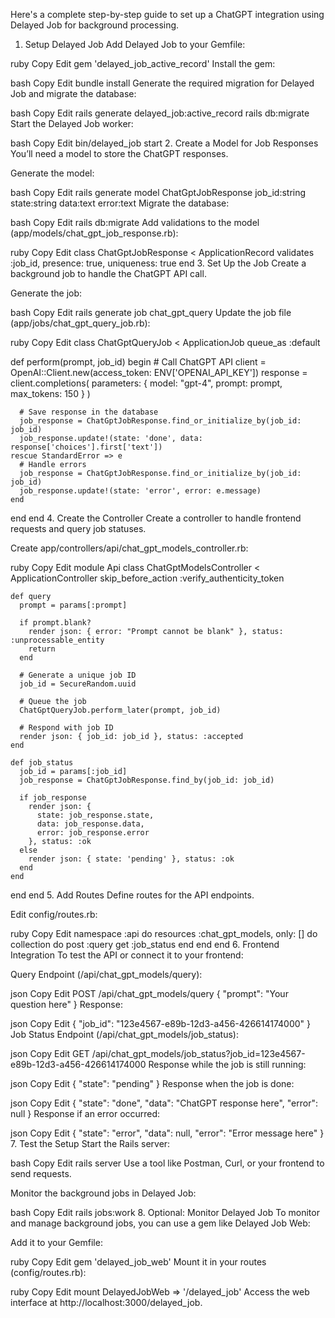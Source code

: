 Here's a complete step-by-step guide to set up a ChatGPT integration using Delayed Job for background processing.

1. Setup Delayed Job
Add Delayed Job to your Gemfile:

ruby
Copy
Edit
gem 'delayed_job_active_record'
Install the gem:

bash
Copy
Edit
bundle install
Generate the required migration for Delayed Job and migrate the database:

bash
Copy
Edit
rails generate delayed_job:active_record
rails db:migrate
Start the Delayed Job worker:

bash
Copy
Edit
bin/delayed_job start
2. Create a Model for Job Responses
You’ll need a model to store the ChatGPT responses.

Generate the model:

bash
Copy
Edit
rails generate model ChatGptJobResponse job_id:string state:string data:text error:text
Migrate the database:

bash
Copy
Edit
rails db:migrate
Add validations to the model (app/models/chat_gpt_job_response.rb):

ruby
Copy
Edit
class ChatGptJobResponse < ApplicationRecord
  validates :job_id, presence: true, uniqueness: true
end
3. Set Up the Job
Create a background job to handle the ChatGPT API call.

Generate the job:

bash
Copy
Edit
rails generate job chat_gpt_query
Update the job file (app/jobs/chat_gpt_query_job.rb):

ruby
Copy
Edit
class ChatGptQueryJob < ApplicationJob
  queue_as :default

  def perform(prompt, job_id)
    begin
      # Call ChatGPT API
      client = OpenAI::Client.new(access_token: ENV['OPENAI_API_KEY'])
      response = client.completions(
        parameters: {
          model: "gpt-4",
          prompt: prompt,
          max_tokens: 150
        }
      )

      # Save response in the database
      job_response = ChatGptJobResponse.find_or_initialize_by(job_id: job_id)
      job_response.update!(state: 'done', data: response['choices'].first['text'])
    rescue StandardError => e
      # Handle errors
      job_response = ChatGptJobResponse.find_or_initialize_by(job_id: job_id)
      job_response.update!(state: 'error', error: e.message)
    end
  end
end
4. Create the Controller
Create a controller to handle frontend requests and query job statuses.

Create app/controllers/api/chat_gpt_models_controller.rb:

ruby
Copy
Edit
module Api
  class ChatGptModelsController < ApplicationController
    skip_before_action :verify_authenticity_token

    def query
      prompt = params[:prompt]

      if prompt.blank?
        render json: { error: "Prompt cannot be blank" }, status: :unprocessable_entity
        return
      end

      # Generate a unique job ID
      job_id = SecureRandom.uuid

      # Queue the job
      ChatGptQueryJob.perform_later(prompt, job_id)

      # Respond with job ID
      render json: { job_id: job_id }, status: :accepted
    end

    def job_status
      job_id = params[:job_id]
      job_response = ChatGptJobResponse.find_by(job_id: job_id)

      if job_response
        render json: {
          state: job_response.state,
          data: job_response.data,
          error: job_response.error
        }, status: :ok
      else
        render json: { state: 'pending' }, status: :ok
      end
    end
  end
end
5. Add Routes
Define routes for the API endpoints.

Edit config/routes.rb:

ruby
Copy
Edit
namespace :api do
  resources :chat_gpt_models, only: [] do
    collection do
      post :query
      get :job_status
    end
  end
end
6. Frontend Integration
To test the API or connect it to your frontend:

Query Endpoint (/api/chat_gpt_models/query):

json
Copy
Edit
POST /api/chat_gpt_models/query
{
  "prompt": "Your question here"
}
Response:

json
Copy
Edit
{
  "job_id": "123e4567-e89b-12d3-a456-426614174000"
}
Job Status Endpoint (/api/chat_gpt_models/job_status):

json
Copy
Edit
GET /api/chat_gpt_models/job_status?job_id=123e4567-e89b-12d3-a456-426614174000
Response while the job is still running:

json
Copy
Edit
{
  "state": "pending"
}
Response when the job is done:

json
Copy
Edit
{
  "state": "done",
  "data": "ChatGPT response here",
  "error": null
}
Response if an error occurred:

json
Copy
Edit
{
  "state": "error",
  "data": null,
  "error": "Error message here"
}
7. Test the Setup
Start the Rails server:

bash
Copy
Edit
rails server
Use a tool like Postman, Curl, or your frontend to send requests.

Monitor the background jobs in Delayed Job:

bash
Copy
Edit
rails jobs:work
8. Optional: Monitor Delayed Job
To monitor and manage background jobs, you can use a gem like Delayed Job Web:

Add it to your Gemfile:

ruby
Copy
Edit
gem 'delayed_job_web'
Mount it in your routes (config/routes.rb):

ruby
Copy
Edit
mount DelayedJobWeb => '/delayed_job'
Access the web interface at http://localhost:3000/delayed_job.
